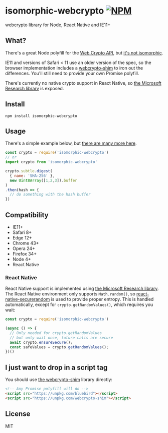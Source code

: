 # isomorphic-webcrypto [![NPM](https://img.shields.io/npm/v/isomorphic-webcrypto.svg)](https://npmjs.com/package/isomorphic-webcrypto)
webcrypto library for Node, React Native and IE11+

## What?

There's a great Node polyfill for the [Web Crypto API](https://developer.mozilla.org/en-US/docs/Web/API/Web_Crypto_API), but [it's not isomorphic](https://github.com/anvilresearch/webcrypto/issues/57).

IE11 and versions of Safari < 11 use an older version of the spec, so the browser implementation includes a [webcrypto-shim](https://github.com/vibornoff/webcrypto-shim) to iron out the differences. You'll still need to provide your own Promise polyfill.

There's currently no native crypto support in React Native, so [the Microsoft Research library](https://github.com/kevlened/msrCrypto) is exposed.

## Install

`npm install isomorphic-webcrypto`

## Usage

There's a simple example below, but [there are many more here](https://github.com/diafygi/webcrypto-examples).

```javascript
const crypto = require('isomorphic-webcrypto')
// or
import crypto from 'isomorphic-webcrypto'

crypto.subtle.digest(
  { name: 'SHA-256' },
  new Uint8Array([1,2,3]).buffer
)
.then(hash => {
  // do something with the hash buffer
})
```

## Compatibility

* IE11+
* Safari 8+
* Edge 12+
* Chrome 43+
* Opera 24+
* Firefox 34+
* Node 4+
* React Native

### React Native

React Native support is implemented using [the Microsoft Research library](https://github.com/kevlened/msrCrypto). The React Native environment only supports `Math.random()`, so [react-native-securerandom](https://github.com/rh389/react-native-securerandom) is used to provide proper entropy. This is handled automatically, except for `crypto.getRandomValues()`, which requires you wait:

```javascript
const crypto = require('isomorphic-webcrypto')

(async () => {
  // Only needed for crypto.getRandomValues
  // but only wait once, future calls are secure
  await crypto.ensureSecure();
  const safeValues = crypto.getRandomValues();
})()
```

## I just want to drop in a script tag

You should use [the webcrypto-shim](https://github.com/vibornoff/webcrypto-shim) library directly:

```html
<!-- Any Promise polyfill will do -->
<script src="https://unpkg.com/bluebird"></script>
<script src="https://unpkg.com/webcrypto-shim"></script>
```

## License

MIT
